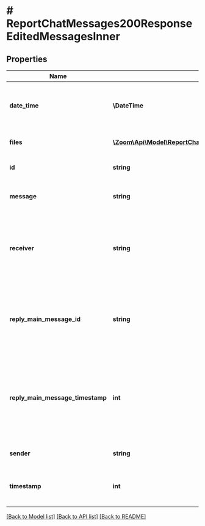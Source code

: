 # # ReportChatMessages200ResponseEditedMessagesInner

## Properties

Name | Type | Description | Notes
------------ | ------------- | ------------- | -------------
**date_time** | **\DateTime** | The timestamp at which the chat message was sent. | [optional]
**files** | [**\Zoom\Api\Model\ReportChatMessages200ResponseDeletedMessagesInnerFilesInner[]**](ReportChatMessages200ResponseDeletedMessagesInnerFilesInner.md) | Information about the chat files. | [optional]
**id** | **string** | The chat message&#39;s ID. | [optional]
**message** | **string** | The contents of the chat message. | [optional]
**receiver** | **string** | The chat message&#39;s recipient. This field only returns if the chat session &#x60;type&#x60; value is &#x60;1:1&#x60;. | [optional]
**reply_main_message_id** | **string** | The reply message&#39;s unique ID. The API only returns this value if the message is a reply message. | [optional]
**reply_main_message_timestamp** | **int** | A timestamp of when the reply message was sent. The API only returns this value if the message is a reply message. | [optional]
**sender** | **string** | The chat message&#39;s sender. | [optional]
**timestamp** | **int** | The message&#39;s timestamp, in milliseconds. | [optional]

[[Back to Model list]](../../README.md#models) [[Back to API list]](../../README.md#endpoints) [[Back to README]](../../README.md)
